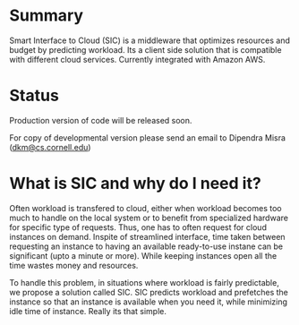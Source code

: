 # Summary
Smart Interface to Cloud (SIC) is a middleware that optimizes resources and budget by predicting workload. Its a client side solution that is compatible with different cloud services. Currently integrated with Amazon AWS.

# Status
Production version of code will be released soon. 

For copy of developmental version please send an email to Dipendra Misra (dkm@cs.cornell.edu) 

# What is SIC and why do I need it?
Often workload is transfered to cloud, either when workload becomes too much to handle on the local system or
to benefit from specialized hardware for specific type of requests. Thus, one has to often request for cloud instances
on demand. Inspite of streamlined interface, time taken between requesting an instance to having an available ready-to-use instane can be significant (upto a minute or more). While keeping instances open all the time wastes money and resources.

To handle this problem, in situations where workload is fairly predictable, we propose a solution called SIC. SIC predicts workload and prefetches the instance so that an instance is available when you need it, while minimizing idle time of instance. Really its that simple.
